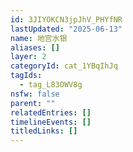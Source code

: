 ```yaml
---
id: 3JIYOKCN3jpJhV_PHYfNR
lastUpdated: "2025-06-13"
name: 地宫水银
aliases: []
layer: 2
categoryId: cat_1YBqIhJq
tagIds:
  - tag_L83OWV8g
nsfw: false
parent: ""
relatedEntries: []
timelineEvents: []
titledLinks: []
---
```


